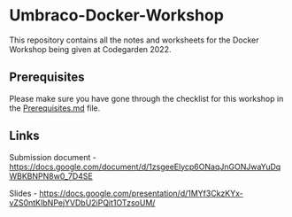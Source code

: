 # Umbraco-Docker-Workshop

This repository contains all the notes and worksheets for the Docker Workshop being given at Codegarden 2022.

## Prerequisites

Please make sure you have gone through the checklist for this workshop in the [Prerequisites.md](Prerequisites.md) file.

## Links

Submission document - https://docs.google.com/document/d/1zsgeeElycp6ONaqJnGONJwaYuDqWBKBNPN8w0_7D4SE

Slides - https://docs.google.com/presentation/d/1MYf3CkzKYx-vZS0ntKIbNPejYVDbU2iPQit1OTzsoUM/


